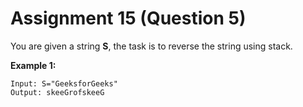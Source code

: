 # Assignment 15 (Question 5)

You are given a string **S**, the task is to reverse the string using stack.

**Example 1:**

```
Input: S="GeeksforGeeks"
Output: skeeGrofskeeG
```